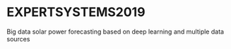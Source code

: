 # EXPERTSYSTEMS2019
Big data solar power forecasting based on deep learning and multiple data sources
